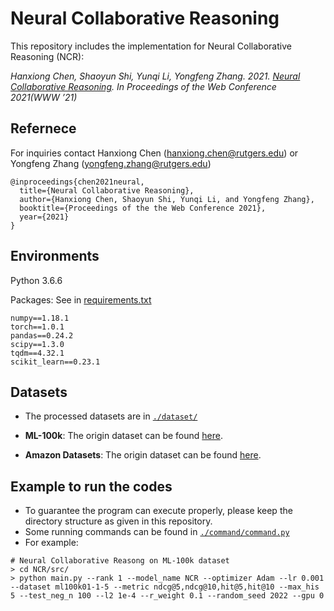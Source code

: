 # Neural Collaborative Reasoning
This repository includes the implementation for Neural Collaborative Reasoning (NCR):

*Hanxiong Chen, Shaoyun Shi, Yunqi Li, Yongfeng Zhang. 2021. [Neural Collaborative Reasoning](https://arxiv.org/pdf/2005.08129.pdf). 
In Proceedings of the Web Conference 2021(WWW ’21)*

## Refernece

For inquiries contact Hanxiong Chen (hanxiong.chen@rutgers.edu) or Yongfeng Zhang (yongfeng.zhang@rutgers.edu)

```
@inproceedings{chen2021neural,
  title={Neural Collaborative Reasoning},
  author={Hanxiong Chen, Shaoyun Shi, Yunqi Li, and Yongfeng Zhang},
  booktitle={Proceedings of the the Web Conference 2021},
  year={2021}
}
```

## Environments

Python 3.6.6

Packages: See in [requirements.txt](https://github.com/rutgerswiselab/NCR/blob/master/requirements.txt)

```
numpy==1.18.1
torch==1.0.1
pandas==0.24.2
scipy==1.3.0
tqdm==4.32.1
scikit_learn==0.23.1
```

## Datasets

- The processed datasets are in  [`./dataset/`](https://github.com/rutgerswiselab/NCR/tree/master/dataset)

- **ML-100k**: The origin dataset can be found [here](https://grouplens.org/datasets/movielens/100k/). 

- **Amazon Datasets**: The origin dataset can be found [here](http://jmcauley.ucsd.edu/data/amazon/). 
    

## Example to run the codes
-   To guarantee the program can execute properly, please keep the directory structure as given in this repository.
-   Some running commands can be found in [`./command/command.py`](https://github.com/rutgerswiselab/NCR/blob/master/command/command.py)
-   For example:

```
# Neural Collaborative Reasong on ML-100k dataset
> cd NCR/src/
> python main.py --rank 1 --model_name NCR --optimizer Adam --lr 0.001 --dataset ml100k01-1-5 --metric ndcg@5,ndcg@10,hit@5,hit@10 --max_his 5 --test_neg_n 100 --l2 1e-4 --r_weight 0.1 --random_seed 2022 --gpu 0
```
